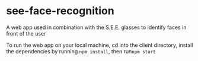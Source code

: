 # see-face-recognition
A web app used in combination with the S.E.E. glasses to identify faces in front of the user

To run the web app on your local machine, cd into the client directory, install the dependencies by running `npm install`, then run`npm start` 
